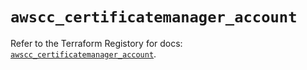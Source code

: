 # `awscc_certificatemanager_account`

Refer to the Terraform Registory for docs: [`awscc_certificatemanager_account`](https://registry.terraform.io/providers/hashicorp/awscc/0.70.0/docs/resources/certificatemanager_account).
